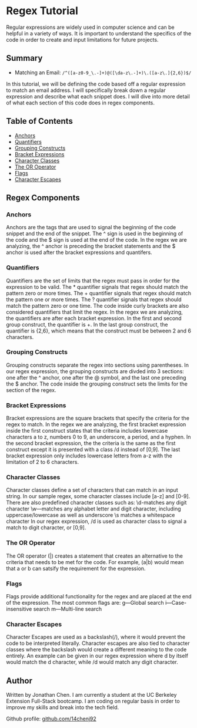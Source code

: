 # Regex Tutorial

Regular expressions are widely used in computer science and can be helpful in a variety of ways. It is important to understand the specifics of the code in order to create and input limitations for future projects. 

## Summary

* Matching an Email:  `/^([a-z0-9_\.-]+)@([\da-z\.-]+)\.([a-z\.]{2,6})$/`

In this tutorial, we will be defining the code based off a regular expression to match an email address. I will specifically break down a regular expression and describe what each snippet does. I will dive into more detail of what each section of this code does in regex components. 


## Table of Contents

- [Anchors](#anchors)
- [Quantifiers](#quantifiers)
- [Grouping Constructs](#grouping-constructs)
- [Bracket Expressions](#bracket-expressions)
- [Character Classes](#character-classes)
- [The OR Operator](#the-or-operator)
- [Flags](#flags)
- [Character Escapes](#character-escapes)

## Regex Components

### Anchors
Anchors are the tags that are used to signal the beginning of the code snippet and the end of the snippet. The ^ sign is used in the beginning of the code and the $ sign is used at the end of the code. In the regex we are analyzing, the ^ anchor is preceding the bracket statements and the $ anchor is used after the bracket expressions and quantifers. 

### Quantifiers
Quantifiers are the set of limits that the regex must pass in order for the expression to be valid. 
The * quantifier signals that regex should match the pattern zero or more times.
The + quantifier signals that regex should match the pattern one or more times.
The ? quantifier signals that regex should match the pattern zero or one time.
The code inside curly brackets are also considered quantifiers that limit the regex. In the regex we are analyzing, the quantifiers are after each bracket expression. In the first and second group construct, the quantifier is +. In the last group construct, the quantifier is {2,6}, which means that the construct must be between 2 and 6 characters. 

### Grouping Constructs
Grouping constructs separate the regex into sections using parentheses. In our regex expression, the grouping constructs are divded into 3 sections: one after the ^ anchor, one after the @ symbol, and the last one preceding the $ anchor. The code inside the grouping construct sets the limits for the section of the regex. 

### Bracket Expressions
Bracket expressions are the square brackets that specify the criteria for the regex to match. In the regex we are analyzing, the first bracket expression inside the first construct states that the criteria includes lowercase characters a to z, numbers 0 to 9, an underscore, a period, and a hyphen. In the second bracket expression, the the criteria is the same as the first construct except it is presented with a class /d instead of [0,9]. The last bracket expression only includes lowercase letters from a-z with the limitation of 2 to 6 characters. 

### Character Classes
Character classes define a set of characters that can match in an input string. In our sample regex, some character classes include [a-z] and [0-9]. There are also predefined character classes such as: 
\d-matches any digit character
\w—matches any alphabet letter and digit character, including uppercase/lowercase as well as underscore
\s matches a whitespace character
In our regex expression, /d is used as character class to signal a match to digit character, or [0,9].

### The OR Operator
The OR operator (|) creates a statement that creates an alternative to the criteria that needs to be met for the code. For example, (a|b) would mean that a or b can satsify the requirement for the expression. 

### Flags
Flags provide additional functionality for the regex and are placed at the end of the expression. 
The most common flags are:
g—Global search
i—Case-insensitive search
m—Multi-line search

### Character Escapes
Character Escapes are used as a backslash(/), where it would prevent the code to be interpreted literally. Character escapes are also tied to character classes where the backslash would create a different meaning to the code entirely. An example can be given in our regex expression where d by itself would match the d character, while /d would match any digit character. 

## Author

Written by Jonathan Chen. I am currently a student at the UC Berkeley Extension Full-Stack bootcamp. I am coding on regular basis in order to improve my skills and break into the tech field. 

Github profile: [github.com/14chenj92](github.com/14chenj92)
